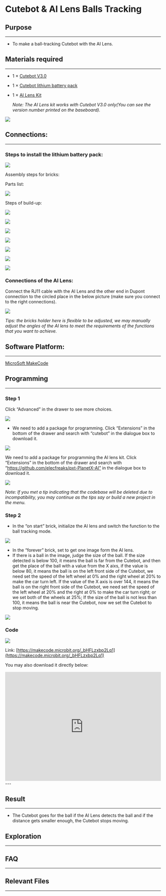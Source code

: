 #  Cutebot & AI Lens Balls Tracking

## Purpose 
---
- To make a ball-tracking Cutebot with the AI Lens. 

## Materials required

---

- 1 × [Cutebot V3.0](https://www.elecfreaks.com/micro-bit-smart-cutebot.html)

- 1 × [Cutebot lithium battery pack](https://www.elecfreaks.com/cutebot-lithium-battery-pack.html)

- 1 × [AI Lens Kit](https://www.elecfreaks.com/elecfreaks-smart-ai-lens-kit.html)

  *Note: The AI Lens kit works with Cutebot V3.0 only(You can see the version number printed on the baseboard).*

![](./images/cutebot-16-04.png)

## Connections:

---

### Steps to install the lithium battery pack: 

![](./images/cutebot-step-01.png)

Assembly steps for bricks:

Parts list:

![](./images/cutebot-step-02.png)

Steps of build-up:

![](./images/cutebot-step-03.png)

![](./images/cutebot-step-04.png)

![](./images/cutebot-step-05.png)

![](./images/cutebot-step-06.png)

![](./images/cutebot-step-07.png)

![](./images/cutebot-step-08.png)

![](./images/cutebot-step-09.png)



### Connections of the AI Lens: 

Connect the RJ11 cable with the AI Lens and the other end in Dupont connection to the circled place in the below picture (make sure you connect to the right connections).

![](./images/cutebot-step-10.png)

*Tips: the bricks holder here is flexible to be adjusted, we may manually adjust the angles of the AI lens to meet the requirements of the functions that you want to achieve.*

## Software Platform:

---

[MicroSoft MakeCode](https://makecode.microbit.org/#)

## Programming

---

### Step 1

Click “Advanced” in the drawer to see more choices.

![](./images/cutebot-pk-1.png)

- We need to add a package for programming. Click “Extensions” in the bottom of the drawer and search with “cutebot” in the dialogue box to download it.

![](./images/cutebot-pk-11.png)


We need to add a package for programming the AI lens kit. Click “Extensions” in the bottom of the drawer and search with “https://github.com/elecfreaks/pxt-PlanetX-AI” in the dialogue box to download it.

![](./images/cutebot-pk-12.png)

*Note: If you met a tip indicating that the codebase will be deleted due to incompatibility, you may continue as the tips say or build a new project in the menu.*

###  Step 2

- In the “on start” brick, initialize the AI lens and switch the function to the ball tracking mode.

![](./images/case-19-01.png)

- In the “forever” brick, set to get one image form the AI lens.
- If there is a ball in the image, judge the size of the ball. If the size detected is below 100, it means the ball is far from the Cutebot, and then get the place of the ball with a value from the X aixs, if the value is below 80, it means the ball is on the left front side of the Cutebot, we need set the speed of the left wheel at 0% and the right wheel at 20% to make the car turn left. If the value of the X axis is over 144, it means the ball is on the right front side of the Cutebot, we need set the speed of the left wheel at 20% and the right at 0% to make the car turn right; or we set both of the wheels at 25%; If the size of the ball is not less than 100, it means the ball is near the Cutebot, now we set the Cutebot to stop moving. 

![](./images/case-19-02.png)


### Code

![](./images/case-19-03.png)

Link: [https://makecode.microbit.org/_bHFLzxbp2Lq1](https://makecode.microbit.org/_bHFLzxbp2Lq1)

You may also download it directly below:

<div style="position:relative;height:0;padding-bottom:70%;overflow:hidden;">
<iframe style="position:absolute;top:0;left:0;width:100%;height:100%;" src="https://makecode.microbit.org/#pub:https://makecode.microbit.org/_bHFLzxbp2Lq1" frameborder="0" sandbox="allow-popups allow-forms allow-scripts allow-same-origin">
</iframe>
</div>  
---

## Result
---
- The Cutebot goes for the ball if the AI Lens detects the ball and if the distance gets smaller enough, the Cutebot stops moving. 



## Exploration

---

## FAQ

---

## Relevant Files 

---
